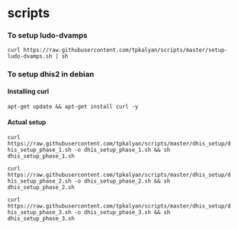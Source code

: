 # scripts
 ### To setup ludo-dvamps
 ``curl https://raw.githubusercontent.com/tpkalyan/scripts/master/setup-ludo-dvamps.sh | sh``

 ### To setup dhis2 in debian
 #### Installing curl
  ``apt-get update && apt-get install curl -y``
  #### Actual setup
  ``curl https://raw.githubusercontent.com/tpkalyan/scripts/master/dhis_setup/dhis_setup_phase_1.sh -o dhis_setup_phase_1.sh && sh dhis_setup_phase_1.sh``

  ``curl https://raw.githubusercontent.com/tpkalyan/scripts/master/dhis_setup/dhis_setup_phase_2.sh -o dhis_setup_phase_2.sh && sh dhis_setup_phase_2.sh``

  ``curl https://raw.githubusercontent.com/tpkalyan/scripts/master/dhis_setup/dhis_setup_phase_3.sh -o dhis_setup_phase_3.sh && sh dhis_setup_phase_3.sh``
